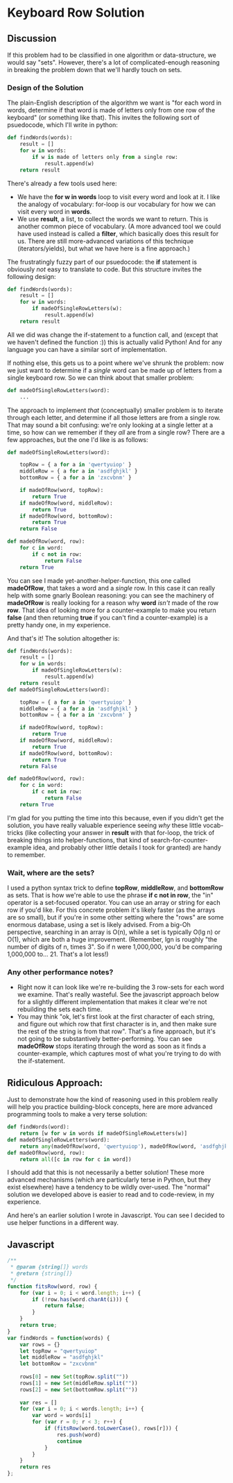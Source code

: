 # Keyboard Row Solution

## Discussion

If this problem had to be classified in one algorithm or data-structure, we would say "sets".
However, there's a lot of complicated-enough reasoning in breaking the problem down that we'll hardly touch on sets.

### Design of the Solution
The plain-English description of the algorithm we want is "for each word in words, determine if that word is made of letters only from one row of the keyboard" (or something like that). This invites the following sort of psuedocode, which I'll write in python:
```python
def findWords(words):
    result = []
    for w in words:
        if w is made of letters only from a single row:
            result.append(w)
    return result
```
There's already a few tools used here:
- We have the **for w in words** loop to visit every word and look at it. I like the analogy of vocabulary:  for-loop is our vocabulary for how we can visit every word in **words**.
- We use **result**, a list, to collect the words we want to return. This is another common piece of vocabulary. (A more advanced tool we could have used instead is called a **filter**, which basically does this result for us. There are still more-advanced variations of this technique (iterators/yields), but what we have here is a fine approach.)

The frustratingly fuzzy part of our psuedocode: the **if** statement is obviously *not* easy to translate to code. But this structure invites the following design:
```python
def findWords(words):
    result = []
    for w in words:
        if madeOfSingleRowLetters(w):
            result.append(w)
    return result
```
All we did was change the if-statement to a function call, and (except that we haven't defined the function :)) this is actually valid Python! And for any language you can have a similar sort of implementation.

If nothing else, this gets us to a point where we've shrunk the problem: now we just want to determine if a *single* word can be made up of letters from a single keyboard row. So we can think about that smaller problem:
```python
def madeOfSingleRowLetters(word):
    ...
```
The approach to implement *that* (conceptually) smaller problem is to iterate through each letter, and determine if all those letters are from a single row. That may sound a bit confusing: we're only looking at a single letter at a time, so how can we remember if they *all* are from a single row? There are a few approaches, but the one I'd like is as follows:
```python
def madeOfSingleRowLetters(word):

    topRow = { a for a in 'qwertyuiop' }
    middleRow = { a for a in 'asdfghjkl' }
    bottomRow = { a for a in 'zxcvbnm' }

    if madeOfRow(word, topRow):
        return True
    if madeOfRow(word, middleRow):
        return True
    if madeOfRow(word, bottomRow):
        return True
    return False

def madeOfRow(word, row):
    for c in word:
        if c not in row:
            return False
    return True
```
You can see I made yet-another-helper-function, this one called **madeOfRow**, that takes a word and a *single* row.
In this case it can really help with some gnarly Boolean reasoning: you can see the machinery of **madeOfRow** is really looking for a reason why **word** *isn't* made of the row **row**.
That idea of looking more for a counter-example to make you return **false** (and then returning **true** if you can't find a counter-example) is a pretty handy one, in my experience.

And that's it! The solution altogether is:
```python
def findWords(words):
    result = []
    for w in words:
        if madeOfSingleRowLetters(w):
            result.append(w)
    return result
def madeOfSingleRowLetters(word):

    topRow = { a for a in 'qwertyuiop' }
    middleRow = { a for a in 'asdfghjkl' }
    bottomRow = { a for a in 'zxcvbnm' }

    if madeOfRow(word, topRow):
        return True
    if madeOfRow(word, middleRow):
        return True
    if madeOfRow(word, bottomRow):
        return True
    return False

def madeOfRow(word, row):
    for c in word:
        if c not in row:
            return False
    return True
```

I'm glad for you putting the time into this because, even if you didn't get the solution, you have really valuable experience seeing *why* these little vocab-tricks (like collecting your answer in **result** with that for-loop, the trick of breaking things into helper-functions, that kind of search-for-counter-example idea, and probably other little details I took for granted) are handy to remember.

### Wait, where are the sets?
I used a python syntax trick to define **topRow**, **middleRow**, and **bottomRow** as sets. That is how we're able to use the phrase **if c not in row**, the "in" operator is a set-focused operator.
You can use an array or string for each row if you'd like. For this concrete problem it's likely faster (as the arrays are so small), but if you're in some other setting where the "rows" are some enormous database, using a set is likely advised.
From a big-Oh perspective, searching in an array is O(n), while a set is typically O(lg n) or O(1), which are both a huge improvement. (Remember, lgn is roughly "the number of digits of n, times 3". So if n were 1,000,000, you'd be comparing 1,000,000 to... 21. That's a lot less!)

### Any other performance notes?
- Right now it can look like we're re-building the 3 row-sets for each word we examine. That's really wasteful. See the javascript approach below for a slightly different implementation that makes it clear we're not rebuilding the sets each time.
- You may think "ok, let's first look at the first character of each string, and figure out which row that first character is in, and then make sure the rest of the string is from that row". That's a fine approach, but it's not going to be substantively better-performing. You can see **madeOfRow** stops iterating through the word as soon as it finds a counter-example, which captures most of what you're trying to do with the if-statement.

## Ridiculous Approach:
Just to demonstrate how the kind of reasoning used in this problem really will help you practice building-block concepts, here are more advanced programming tools to make a very terse solution:
```python
def findWords(word):
    return [w for w in words if madeOfSingleRowLetters(w)]
def madeOfSingleRowLetters(word):
    return any(madeOfRow(word, 'qwertyuiop'), madeOfRow(word, 'asdfghjkl'), madeOfRow(word, 'zxcvbnm'))
def madeOfRow(word, row):
    return all([c in row for c in word])
```
I should add that this is not necessarily a better solution!
These more advanced mechanisms (which are particularly terse in Python, but they exist elsewhere) have a tendency to be wildly over-used.
The "normal" solution we developed above is easier to read and to code-review, in my experience.

And here's an earlier solution I wrote in Javascript. You can see I decided to use helper functions in a different way.

## Javascript

```js
/**
 * @param {string[]} words
 * @return {string[]}
 */
function fitsRow(word, row) {
    for (var i = 0; i < word.length; i++) {
        if (!row.has(word.charAt(i))) {
            return false;
        }
    }
    return true;
}
var findWords = function(words) {
    var rows = {}
    let topRow = "qwertyuiop"
    let middleRow = "asdfghjkl"
    let bottomRow = "zxcvbnm"
    
    rows[0] = new Set(topRow.split(""))
    rows[1] = new Set(middleRow.split(""))
    rows[2] = new Set(bottomRow.split(""))
    
    var res = []
    for (var i = 0; i < words.length; i++) {
        var word = words[i]
        for (var r = 0; r < 3; r++) {
            if (fitsRow(word.toLowerCase(), rows[r])) {
                res.push(word)
                continue
            }
        }
    }
    return res
};
```
